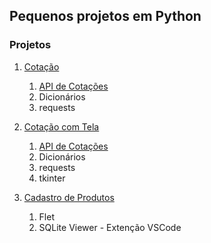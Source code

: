 ## Pequenos projetos em Python

### Projetos
1. [Cotação](https://github.com/rdilimas/small-python-projects/tree/main/1%20-%20Cota%C3%A7%C3%A3o)
    1. [API de Cotações](https://docs.awesomeapi.com.br/api-de-moedas)
    2. Dicionários
    3. requests

2. [Cotação com Tela](https://github.com/rdilimas/small-python-projects/tree/main/2%20-%20Cora%C3%A7%C3%A3o%20com%20Tela)
    1. [API de Cotações](https://docs.awesomeapi.com.br/api-de-moedas)
    2. Dicionários
    3. requests    
    4. tkinter

3. [Cadastro de Produtos](https://github.com/rdilimas/small-python-projects/tree/main/3%20-%20Cadastro%20de%20produtos%20com%20Flet)
    1. Flet
    2. SQLite Viewer - Extenção VSCode
  
